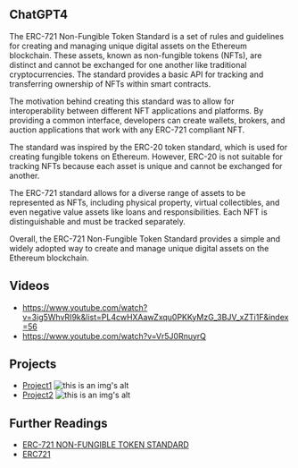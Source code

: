 ## ChatGPT4

The ERC-721 Non-Fungible Token Standard is a set of rules and guidelines for creating and managing unique digital assets on the Ethereum blockchain. These assets, known as non-fungible tokens (NFTs), are distinct and cannot be exchanged for one another like traditional cryptocurrencies. The standard provides a basic API for tracking and transferring ownership of NFTs within smart contracts. 

The motivation behind creating this standard was to allow for interoperability between different NFT applications and platforms. By providing a common interface, developers can create wallets, brokers, and auction applications that work with any ERC-721 compliant NFT. 

The standard was inspired by the ERC-20 token standard, which is used for creating fungible tokens on Ethereum. However, ERC-20 is not suitable for tracking NFTs because each asset is unique and cannot be exchanged for another. 

The ERC-721 standard allows for a diverse range of assets to be represented as NFTs, including physical property, virtual collectibles, and even negative value assets like loans and responsibilities. Each NFT is distinguishable and must be tracked separately. 

Overall, the ERC-721 Non-Fungible Token Standard provides a simple and widely adopted way to create and manage unique digital assets on the Ethereum blockchain.

## Videos

- https://www.youtube.com/watch?v=3ig5WhvRI9k&list=PL4cwHXAawZxqu0PKKyMzG_3BJV_xZTi1F&index=56
- https://www.youtube.com/watch?v=Vr5J0RnuyrQ

## Projects

- [Project1](https:/xxxx) ![this is an img's alt](https://lxdao.io/icons/lxdao-logo.svg)
- [Project2](https:/xxxx) ![this is an img's alt](https://lxdao.io/icons/lxdao-logo.svg)

## Further Readings

- [ERC-721 NON-FUNGIBLE TOKEN STANDARD](https://ethereum.org/en/developers/docs/standards/tokens/erc-721/)
- [ERC721](https://docs.openzeppelin.com/contracts/3.x/erc721)
